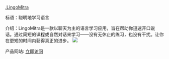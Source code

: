 [.LingoMitra](https://www.producthunt.com/posts/lingomitra?utm_campaign=producthunt-api&utm_medium=api-v2&utm_source=Application%3A+decohack+%28ID%3A+172745%29)

标语：聪明地学习语言

介绍：LingoMitra是一款以聊天为主的语言学习应用，旨在帮助你迅速开口说话。通过简短的课程或自然对话来学习——没有无休止的练习，也没有干扰。让你在更短的时间内获得真正的进步。
![](https://pic.imgdd.cc/item/6817768a3c3a6234d31250cd.png)


产品网站: [立即访问](https://www.producthunt.com/r/POHDH2IFTOX376?utm_campaign=producthunt-api&utm_medium=api-v2&utm_source=Application%3A+decohack+%28ID%3A+172745%29)